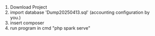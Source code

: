1. Download Project
2. import database 'Dump20250413.sql' (accounting configuration by you.)
3. insert composer
4. run program in cmd "php spark serve"
